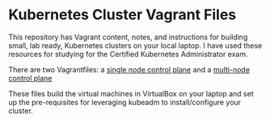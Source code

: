 # Kubernetes Cluster Vagrant Files

This repository has Vagrant content, notes, and instructions for building
small, lab ready, Kubernetes clusters on your local laptop.  I have used
these resources for studying for the Certified Kubernetes Administrator
exam.

There are two Vagrantfiles: a [single node control plane](single/Vagrantfile)
and a [multi-node control plane](multi/Vagrantfile)

These files build the virtual machines in VirtualBox on your laptop and
set up the pre-requisites for leveraging kubeadm to install/configure
your cluster.
